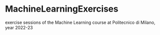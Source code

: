 # MachineLearningExercises
exercise sessions of the Machine Learning course at Politecnico di Milano, year 2022-23
